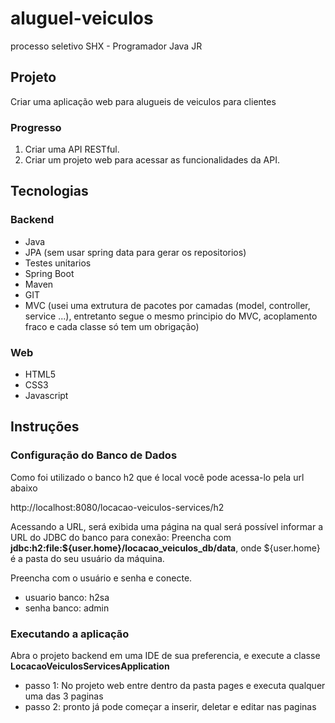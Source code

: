 # aluguel-veiculos
processo seletivo SHX - Programador Java JR

## Projeto 

Criar uma aplicação web para alugueis de veiculos para clientes

### Progresso
1. Criar uma API RESTful.
2. Criar um projeto web para acessar as funcionalidades da API.

## Tecnologias

### Backend
- Java
- JPA (sem usar spring data para gerar os repositorios)
- Testes unitarios
- Spring Boot
- Maven 
- GIT
- MVC (usei uma extrutura de pacotes por camadas (model, controller, service ...), entretanto segue o mesmo principio do MVC, acoplamento fraco e cada classe só tem um obrigação)

### Web
- HTML5
- CSS3
- Javascript

## Instruções

### Configuração do Banco de Dados

Como foi utilizado o banco h2 que é local você pode acessa-lo pela url abaixo
 
http://localhost:8080/locacao-veiculos-services/h2

Acessando a URL, será exibida uma página na qual será possível informar a URL do JDBC do banco para conexão:
Preencha com <b>jdbc:h2:file:${user.home}/locacao_veiculos_db/data</b>, onde ${user.home} é a pasta do seu usuário da máquina.

Preencha com o usuário e senha e conecte.

- usuario banco: h2sa
- senha banco: admin

### Executando a aplicação 

Abra o projeto backend em uma IDE de sua preferencia, e execute a classe <b>LocacaoVeiculosServicesApplication</b>

- passo 1: No projeto web entre dentro da pasta pages e executa qualquer uma das 3 paginas
- passo 2: pronto já pode começar a inserir, deletar e editar nas paginas

